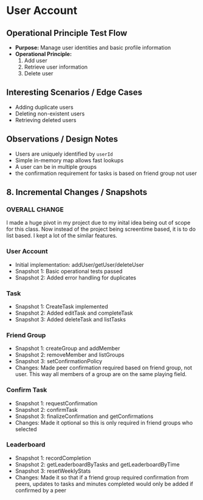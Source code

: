 # User Account
## Operational Principle Test Flow
- **Purpose:** Manage user identities and basic profile information
- **Operational Principle:** 
  1. Add user
  2. Retrieve user information
  3. Delete user
## Interesting Scenarios / Edge Cases
- Adding duplicate users
- Deleting non-existent users
- Retrieving deleted users


## Observations / Design Notes
- Users are uniquely identified by `userId`
- Simple in-memory map allows fast lookups
- A user can be in multiple groups
- the confirmation requirement for tasks is based on friend group not user


## 8. Incremental Changes / Snapshots
### OVERALL CHANGE
I made a huge pivot in my project due to my inital idea being out of scope for this class. Now instead of the project being screentime based, it is to do list based. I kept a lot of the similar features. 
### User Account
- Initial implementation: addUser/getUser/deleteUser
- Snapshot 1: Basic operational tests passed
- Snapshot 2: Added error handling for duplicates

### Task
- Snapshot 1: CreateTask implemented
- Snapshot 2: Added editTask and completeTask
- Snapshot 3: Added deleteTask and listTasks

### Friend Group
- Snapshot 1: createGroup and addMember
- Snapshot 2: removeMember and listGroups
- Snapshot 3: setConfirmationPolicy
- Changes: Made peer confirmation required based on friend group, not user. This way all members of a group are on the same playing field. 

### Confirm Task
- Snapshot 1: requestConfirmation
- Snapshot 2: confirmTask
- Snapshot 3: finalizeConfirmation and getConfirmations
- Changes: Made it optional so this is only required in friend groups who selected

### Leaderboard
- Snapshot 1: recordCompletion
- Snapshot 2: getLeaderboardByTasks and getLeaderboardByTime
- Snapshot 3: resetWeeklyStats
- Changes: Made it so that if a friend group required confirmation from peers, updates to tasks and minutes completed would only be added if confirmed by a peer

